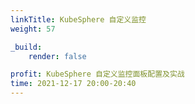 ```yaml
---
linkTitle: KubeSphere 自定义监控 
weight: 57

_build:
    render: false

profit: KubeSphere 自定义监控面板配置及实战
time: 2021-12-17 20:00-20:40
---
```

